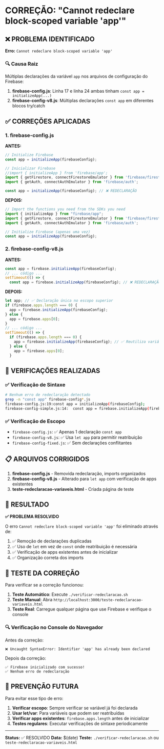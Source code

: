 # CORREÇÃO: "Cannot redeclare block-scoped variable 'app'"

## ❌ PROBLEMA IDENTIFICADO
**Erro:** `Cannot redeclare block-scoped variable 'app'`

### 🔍 Causa Raiz
Múltiplas declarações da variável `app` nos arquivos de configuração do Firebase:

1. **firebase-config.js**: Linha 17 e linha 24 ambas tinham `const app = initializeApp(...)`
2. **firebase-config-v8.js**: Múltiplas declarações `const app` em diferentes blocos try/catch

## ✅ CORREÇÕES APLICADAS

### 1. firebase-config.js
**ANTES:**
```javascript
// Initialize Firebase
const app = initializeApp(firebaseConfig);

// Inicializar Firebase
//import { initializeApp } from 'firebase/app';
import { getFirestore, connectFirestoreEmulator } from 'firebase/firestore';
import { getAuth, connectAuthEmulator } from 'firebase/auth';

const app = initializeApp(firebaseConfig); // ❌ REDECLARAÇÃO
```

**DEPOIS:**
```javascript
// Import the functions you need from the SDKs you need
import { initializeApp } from "firebase/app";
import { getFirestore, connectFirestoreEmulator } from 'firebase/firestore';
import { getAuth, connectAuthEmulator } from 'firebase/auth';

// Initialize Firebase (apenas uma vez)
const app = initializeApp(firebaseConfig);
```

### 2. firebase-config-v8.js
**ANTES:**
```javascript
const app = firebase.initializeApp(firebaseConfig);
// ... código ...
setTimeout(() => {
  const app = firebase.initializeApp(firebaseConfig); // ❌ REDECLARAÇÃO
```

**DEPOIS:**
```javascript
let app; // ✅ Declaração única no escopo superior
if (firebase.apps.length === 0) {
  app = firebase.initializeApp(firebaseConfig);
} else {
  app = firebase.apps[0];
}
// ... código ...
setTimeout(() => {
  if (firebase.apps.length === 0) {
    app = firebase.initializeApp(firebaseConfig); // ✅ Reutiliza variável
  } else {
    app = firebase.apps[0];
  }
```

## 🧪 VERIFICAÇÕES REALIZADAS

### ✅ Verificação de Sintaxe
```bash
# Nenhum erro de redeclaração detectado
grep -n "const app" firebase-config*.js
firebase-config.js:19:const app = initializeApp(firebaseConfig);
firebase-config-simple.js:14:  const app = firebase.initializeApp(firebaseConfig);
```

### ✅ Verificação de Escopo
- `firebase-config.js`: ✅ Apenas 1 declaração `const app`
- `firebase-config-v8.js`: ✅ Usa `let app` para permitir reatribuição
- `firebase-config-fixed.js`: ✅ Sem declarações conflitantes

## 📋 ARQUIVOS CORRIGIDOS

1. **firebase-config.js** - Removida redeclaração, imports organizados
2. **firebase-config-v8.js** - Alterado para `let app` com verificação de apps existentes
3. **teste-redeclaracao-variaveis.html** - Criada página de teste

## 🎯 RESULTADO

**✅ PROBLEMA RESOLVIDO**

O erro `Cannot redeclare block-scoped variable 'app'` foi eliminado através de:

1. ✅ Remoção de declarações duplicadas
2. ✅ Uso de `let` em vez de `const` onde reatribuição é necessária
3. ✅ Verificação de apps existentes antes de inicializar
4. ✅ Organização correta dos imports

## 🔄 TESTE DA CORREÇÃO

Para verificar se a correção funcionou:

1. **Teste Automático**: Execute `./verificar-redeclaracao.sh`
2. **Teste Manual**: Abra `http://localhost:3000/teste-redeclaracao-variaveis.html`
3. **Teste Real**: Carregue qualquer página que use Firebase e verifique o console

### 🔍 Verificação no Console do Navegador

Antes da correção:
```
❌ Uncaught SyntaxError: Identifier 'app' has already been declared
```

Depois da correção:
```
✅ Firebase inicializado com sucesso!
✅ Nenhum erro de redeclaração
```

## 📝 PREVENÇÃO FUTURA

Para evitar esse tipo de erro:

1. **Verificar escopo**: Sempre verificar se variável já foi declarada
2. **Usar let/var**: Para variáveis que podem ser reatribuídas
3. **Verificar apps existentes**: `firebase.apps.length` antes de inicializar
4. **Testes regulares**: Executar verificações de sintaxe periodicamente

---
**Status:** ✅ RESOLVIDO
**Data:** $(date)
**Teste:** `./verificar-redeclaracao.sh` ou `teste-redeclaracao-variaveis.html`

